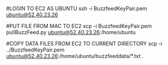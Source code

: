 #LOGIN TO EC2 AS UBUNTU
ssh -i BuzzfeedKeyPair.pem ubuntu@52.40.23.26

#PUT FILE FROM MAC TO EC2
scp -i BuzzfeedKeyPair.pem  pullBuzzFeed.py  ubuntu@52.40.23.26:/home/ubuntu

#COPY DATA FILES FROM EC2 TO CURRENT DIRECTORY
scp -i ../BuzzfeedKeyPair.pem  ubuntu@52.40.23.26:/home/ubuntu/buzzfeeddata/*.txt .
